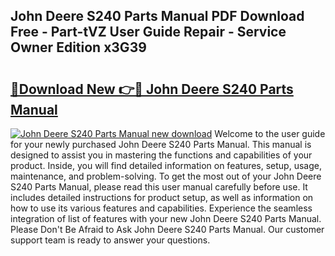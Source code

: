## John Deere S240 Parts Manual PDF Download Free - Part-tVZ User Guide Repair - Service Owner Edition x3G39

# <h2><a href="http://bc87117.oget.top/?id=John+Deere+S240+Parts+Manual">🔗Download New 👉🔴 John Deere S240 Parts Manual</a></h2>

[![John Deere S240 Parts Manual new download](https://i.imgur.com/5g1atiW.png)](http://bc87117.oget.top/?id=John+Deere+S240+Parts+Manual)
Welcome to the user guide for your newly purchased John Deere S240 Parts Manual. This manual is designed to assist you in mastering the functions and capabilities of your product. Inside, you will find detailed information on features, setup, usage, maintenance, and problem-solving. To get the most out of your John Deere S240 Parts Manual, please read this user manual carefully before use. It includes detailed instructions for product setup, as well as information on how to use its various features and capabilities. Experience the seamless integration of list of features with your new John Deere S240 Parts Manual. Please Don't Be Afraid to Ask John Deere S240 Parts Manual. Our customer support team is ready to answer your questions.
